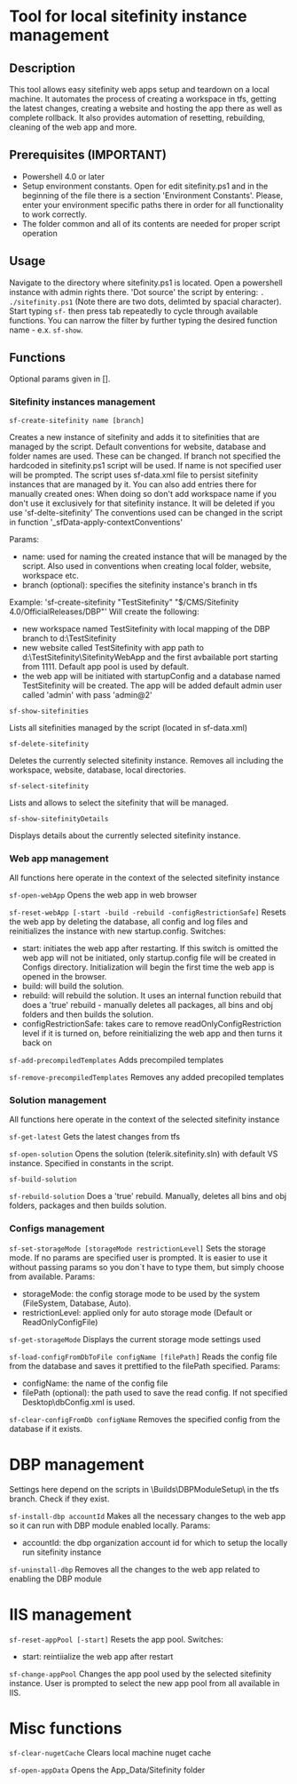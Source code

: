 # Tool for local sitefinity instance management

## Description
This tool allows easy sitefinity web apps setup and teardown on a local machine. It automates the process of creating a workspace in tfs, getting the latest changes, creating a website and hosting the app there as well as complete rollback. It also provides automation of resetting, rebuilding, cleaning of the web app and more.

## Prerequisites (IMPORTANT)
- Powershell 4.0 or later
- Setup environment constants. Open for edit sitefinity.ps1 and in the beginning of the file there is a section 'Environment Constants'. Please, enter your environment specific paths there in order for all functionality to work correctly.
- The folder common and all of its contents are needed for proper script operation

## Usage
Navigate to the directory where sitefinity.ps1 is located. Open a powershell instance with admin rights there. 'Dot source' the script by entering: `. ./sitefinity.ps1` (Note there are two dots, delimted by spacial character). Start typing `sf-` then press tab repeatedly to cycle through available functions. You can narrow the filter by further typing the desired function name - e.x. `sf-show`.

## Functions
Optional params given in [].

### Sitefinity instances management

`sf-create-sitefinity name [branch]`

Creates a new instance of sitefinity and adds it to sitefinities that are managed by the script. Default conventions for website, database and folder names are used. These can be changed. If branch not specified the hardcoded in sitefinity.ps1 script will be used. If name is not specified user will be prompted. The script uses sf-data.xml file to persist sitefinity instances that are managed by it. You can also add entries there for manually created ones:
<sitefinity name="" solutionPath="" workspaceName="" dbName="" websiteName="" port="" appPool="" />
When doing so don't add workspace name if you don't use it exclusively for that sitefinity instance. It will be deleted if you use 'sf-delte-sitefinity'
The conventions used can be changed in the script in function '_sfData-apply-contextConventions'

Params:
- name: used for naming the created instance that will be managed by the script. Also used in conventions when creating local folder, website, workspace etc.
- branch (optional): specifies the sitefinity instance's branch in tfs

Example: 'sf-create-sitefinity "TestSitefinity" "$/CMS/Sitefinity 4.0/OfficialReleases/DBP"'
Will create the following:
- new workspace named TestSitefinity with local mapping of the DBP branch to d:\TestSitefinity
- new website called TestSitefinity with app path to d:\TestSitefinity\SitefinityWebApp and the first avbailable port starting from 1111. Default app pool is used by default.
- the web app will be initiated with startupConfig and a database named TestSitefinity will be created. The app will be added default admin user called 'admin' with pass 'admin@2'

`sf-show-sitefinities`

Lists all sitefinities managed by the script (located in sf-data.xml)

`sf-delete-sitefinity`

Deletes the currently selected sitefinity instance. Removes all including the workspace, website, database, local directories.

`sf-select-sitefinity`

Lists and allows to select the sitefinity that will be managed.

`sf-show-sitefinityDetails`

Displays details about the currently selected sitefinity instance.

### Web app management

All functions here operate in the context of the selected sitefinity instance

`sf-open-webApp`
Opens the web app in web browser

`sf-reset-webApp [-start -build -rebuild -configRestrictionSafe]`
Resets the web app by deleting the database, all config and log files and reinitializes the instance with new startup.config.
Switches:
- start: initiates the web app after restarting. If this switch is omitted the web app will not be initiated, only startup.config file will be created in Configs directory. Initialization will begin the first time the web app is opened in the browser.
- build: will build the solution.
- rebuild: will rebuild the solution. It uses an internal function rebuild that does a 'true' rebuild - manually deletes all packages, all bins and obj folders and then builds the solution.
- configRestrictionSafe: takes care to remove readOnlyConfigRestriction level if it is turned on, before reinitializing the web app and then turns it back on

`sf-add-precompiledTemplates`
Adds precompiled templates

`sf-remove-precompiledTemplates`
Removes any added precopiled templates

### Solution management

All functions here operate in the context of the selected sitefinity instance

`sf-get-latest`
Gets the latest changes from tfs

`sf-open-solution`
Opens the solution (telerik.sitefinity.sln) with default VS instance. Specified in constants in the script.

`sf-build-solution`

`sf-rebuild-solution`
Does a 'true' rebuild. Manually, deletes all bins and obj folders, packages and then builds solution.

### Configs management

`sf-set-storageMode [storageMode restrictionLevel]`
Sets the storage mode. If no params are specified user is prompted. It is easier to use it without passing params so you don`t have to type them, but simply choose from available.
Params:
- storageMode: the config storage mode to be used by the system (FileSystem, Database, Auto).
- restrictionLevel: applied only for auto storage mode (Default or ReadOnlyConfigFile)

`sf-get-storageMode`
Displays the current storage mode settings used

`sf-load-configFromDbToFile configName [filePath]`
Reads the config file from the database and saves it prettified to the filePath specified.
Params:
- configName: the name of the config file
- filePath (optional): the path used to save the read config. If not specified Desktop\dbConfig.xml is used.

`sf-clear-configFromDb configName`
Removes the specified config from the database if it exists.

# DBP management
Settings here depend on the scripts in \Builds\DBPModuleSetup\ in the tfs branch. Check if they exist.

`sf-install-dbp accountId`
Makes all the necessary changes to the web app so it can run with DBP module enabled locally.
Params:
- accountId: the dbp organization account id for which to setup the locally run sitefinity instance

`sf-uninstall-dbp`
Removes all the changes to the web app related to enabling the DBP module

# IIS management

`sf-reset-appPool [-start]`
Resets the app pool.
Switches:
- start: reintiialize the web app after restart

`sf-change-appPool`
Changes the app pool used by the selected sitefinity instance. User is prompted to select the new app pool from all available in IIS.

# Misc functions

`sf-clear-nugetCache`
Clears local machine nuget cache

`sf-open-appData`
Opens the App_Data/Sitefinity folder
